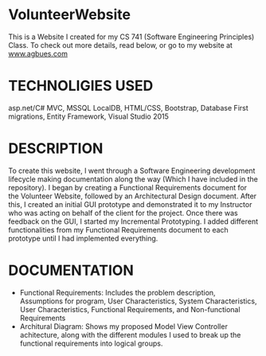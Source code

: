 # VolunteerWebsite
This is a Website I created for my CS 741 (Software Engineering Principles) Class.  To check out more details, read below, or go to my website at www.agbues.com 

# TECHNOLIGIES USED
asp.net/C# MVC,  MSSQL LocalDB, HTML/CSS, Bootstrap, Database First migrations, Entity Framework, Visual Studio 2015

# DESCRIPTION
To create this website, I went through a Software Engineering development lifecycle making documentation along the way (Which I have included in the repository). I began by creating a Functional Requirements document for the Volunteer Website, followed by an Architectural Design document. After this, I created an initial GUI prototype and demonstrated it to my Instructor who was acting on behalf of the client for the project. Once there was feedback on the GUI, I started my Incremental Prototyping. I added different functionalities from my Functional Requirements document to each prototype until I had implemented everything.

# DOCUMENTATION
- Functional Requirements: Includes the problem description, Assumptions for program, User Characteristics, System Characteristics, User Characteristics, Functional Requirements, and Non-functional Requirements
- Architural Diagram:  Shows my proposed Model View Controller achitecture, along with the different modules I used to break up the functional requirements into logical groups.
